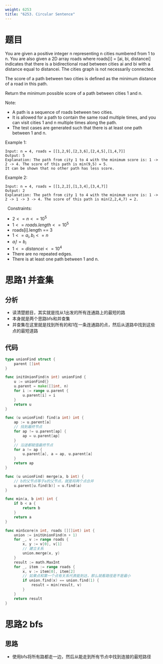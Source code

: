 ```yaml
---
weight: 6253
title: "6253. Circular Sentence"
---
```


# 题目

You are given a positive integer n representing n cities numbered from 1 to n. You are also given a 2D array roads where roads[i] = [ai, bi, distancei] indicates that there is a bidirectional road between cities ai and bi with a distance equal to distancei. The cities graph is not necessarily connected.

The score of a path between two cities is defined as the minimum distance of a road in this path.

Return the minimum possible score of a path between cities 1 and n.

Note:

- A path is a sequence of roads between two cities.
- It is allowed for a path to contain the same road multiple times, and you can visit cities 1 and n multiple times along the path.
- The test cases are generated such that there is at least one path between 1 and n.

Example 1:

```
Input: n = 4, roads = [[1,2,9],[2,3,6],[2,4,5],[1,4,7]]
Output: 5
Explanation: The path from city 1 to 4 with the minimum score is: 1 -> 2 -> 4. The score of this path is min(9,5) = 5.
It can be shown that no other path has less score.
```

Example 2:

```
Input: n = 4, roads = [[1,2,2],[1,3,4],[3,4,7]]
Output: 2
Explanation: The path from city 1 to 4 with the minimum score is: 1 -> 2 -> 1 -> 3 -> 4. The score of this path is min(2,2,4,7) = 2.
```
 
Constraints:

- $2 <= n <= 10^5$
- $1 <= roads.length <= 10^5$
- roads[i].length == 3
- $1 <= a_i, b_i <= n$
- $a_i != b_i$
- $1 <= distancei <= 10^4$
- There are no repeated edges.
- There is at least one path between 1 and n.


# 思路1 并查集

## 分析

- 读清楚题目，其实就是找从1出发的所有连通路上的最短的路
- 本身就是两个思路bfs和并查集
- 并查集在这里就是找到所有的和1在一条连通路的点，然后从道路中找到这些点的最短道路

## 代码

```go
type unionFind struct {
	parent []int
}

func initUnionFind(n int) unionFind {
	u := unionFind{}
	u.parent = make([]int, n)
	for i := range u.parent {
		u.parent[i] = i
	}
	return u
}

func (u unionFind) find(a int) int {
	ap := u.parent[a]
	// 找到最终节点
	for ap != u.parent[ap] {
		ap = u.parent[ap]
	}
	// 沿途都赋值最终节点
	for a != ap {
		u.parent[a], a = ap, u.parent[a]
	}
	return ap
}

func (u unionFind) merge(a, b int) {
	// b的父节点等于a的父节点，就是将两个点合并
	u.parent[u.find(b)] = u.find(a)
}

func min(a, b int) int {
	if b < a {
		return b
	}
	return a
}

func minScore(n int, roads [][]int) int {
	union := initUnionFind(n + 1)
	for _, v := range roads {
		x, y := v[0], v[1]
		// 建立关系
		union.merge(x, y)
	}
	result := math.MaxInt
	for _, item := range roads {
		x, v := item[0], item[2]
		// 如果点和第一个点有关系代表能到达，那么就看路径是不是最小
		if union.find(x) == union.find(1) {
			result = min(result, v)
		}
	}
	return result
}
```

# 思路2 bfs

## 思路

- 使用bfs将所有路都走一边，然后从能走到所有节点中找到连接的最短路径
